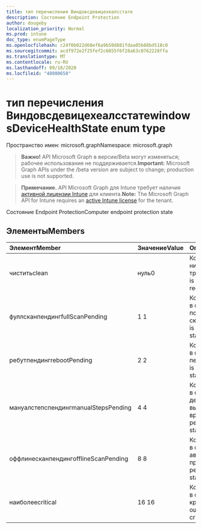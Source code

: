 ```yaml
---
title: тип перечисления Виндовсдевицехеалсстате
description: Состояние Endpoint Protection
author: dougeby
localization_priority: Normal
ms.prod: intune
doc_type: enumPageType
ms.openlocfilehash: c24f0b022d60ef6a9b50d881fdaa05b88bd518c0
ms.sourcegitcommit: acdf972e2f25fef2c6855f6f28a63c0762228ffa
ms.translationtype: MT
ms.contentlocale: ru-RU
ms.lasthandoff: 09/18/2020
ms.locfileid: "48080658"
---
```

# <a name="windowsdevicehealthstate-enum-type"></a><span data-ttu-id="19cb9-103">тип перечисления Виндовсдевицехеалсстате</span><span class="sxs-lookup"><span data-stu-id="19cb9-103">windowsDeviceHealthState enum type</span></span>

<span data-ttu-id="19cb9-104">Пространство имен: microsoft.graph</span><span class="sxs-lookup"><span data-stu-id="19cb9-104">Namespace: microsoft.graph</span></span>

> <span data-ttu-id="19cb9-105">**Важно!** API Microsoft Graph в версии/Beta могут изменяться; рабочее использование не поддерживается.</span><span class="sxs-lookup"><span data-stu-id="19cb9-105">**Important:** Microsoft Graph APIs under the /beta version are subject to change; production use is not supported.</span></span>

> <span data-ttu-id="19cb9-106">**Примечание.** API Microsoft Graph для Intune требует наличия [активной лицензии Intune](https://go.microsoft.com/fwlink/?linkid=839381) для клиента.</span><span class="sxs-lookup"><span data-stu-id="19cb9-106">**Note:** The Microsoft Graph API for Intune requires an [active Intune license](https://go.microsoft.com/fwlink/?linkid=839381) for the tenant.</span></span>

<span data-ttu-id="19cb9-107">Состояние Endpoint Protection</span><span class="sxs-lookup"><span data-stu-id="19cb9-107">Computer endpoint protection state</span></span>

## <a name="members"></a><span data-ttu-id="19cb9-108">Элементы</span><span class="sxs-lookup"><span data-stu-id="19cb9-108">Members</span></span>
|<span data-ttu-id="19cb9-109">Элемент</span><span class="sxs-lookup"><span data-stu-id="19cb9-109">Member</span></span>|<span data-ttu-id="19cb9-110">Значение</span><span class="sxs-lookup"><span data-stu-id="19cb9-110">Value</span></span>|<span data-ttu-id="19cb9-111">Описание</span><span class="sxs-lookup"><span data-stu-id="19cb9-111">Description</span></span>|
|:---|:---|:---|
|<span data-ttu-id="19cb9-112">чистить</span><span class="sxs-lookup"><span data-stu-id="19cb9-112">clean</span></span>|<span data-ttu-id="19cb9-113">нуль</span><span class="sxs-lookup"><span data-stu-id="19cb9-113">0</span></span>|<span data-ttu-id="19cb9-114">Компьютер чист и никаких действий не требовалось</span><span class="sxs-lookup"><span data-stu-id="19cb9-114">Computer is clean and no action is required</span></span>|
|<span data-ttu-id="19cb9-115">фуллсканпендинг</span><span class="sxs-lookup"><span data-stu-id="19cb9-115">fullScanPending</span></span>|<span data-ttu-id="19cb9-116">1 </span><span class="sxs-lookup"><span data-stu-id="19cb9-116">1</span></span>|<span data-ttu-id="19cb9-117">Компьютер находится в состоянии ожидания полного сканирования</span><span class="sxs-lookup"><span data-stu-id="19cb9-117">Computer is in pending full scan state</span></span>|
|<span data-ttu-id="19cb9-118">ребутпендинг</span><span class="sxs-lookup"><span data-stu-id="19cb9-118">rebootPending</span></span>|<span data-ttu-id="19cb9-119">2 </span><span class="sxs-lookup"><span data-stu-id="19cb9-119">2</span></span>|<span data-ttu-id="19cb9-120">Компьютер находится в состоянии ожидания перезагрузки</span><span class="sxs-lookup"><span data-stu-id="19cb9-120">Computer is in pending reboot state</span></span>|
|<span data-ttu-id="19cb9-121">мануалстепспендинг</span><span class="sxs-lookup"><span data-stu-id="19cb9-121">manualStepsPending</span></span>|<span data-ttu-id="19cb9-122">4 </span><span class="sxs-lookup"><span data-stu-id="19cb9-122">4</span></span>|<span data-ttu-id="19cb9-123">Компьютер находится в состоянии ожидания действий, выполняемых вручную</span><span class="sxs-lookup"><span data-stu-id="19cb9-123">Computer is in pending manual steps state</span></span>|
|<span data-ttu-id="19cb9-124">оффлинесканпендинг</span><span class="sxs-lookup"><span data-stu-id="19cb9-124">offlineScanPending</span></span>|<span data-ttu-id="19cb9-125">8 </span><span class="sxs-lookup"><span data-stu-id="19cb9-125">8</span></span>|<span data-ttu-id="19cb9-126">Компьютер находится в состоянии ожидания автономной проверки</span><span class="sxs-lookup"><span data-stu-id="19cb9-126">Computer is in pending offline scan state</span></span>|
|<span data-ttu-id="19cb9-127">наиболее</span><span class="sxs-lookup"><span data-stu-id="19cb9-127">critical</span></span>|<span data-ttu-id="19cb9-128">16 </span><span class="sxs-lookup"><span data-stu-id="19cb9-128">16</span></span>|<span data-ttu-id="19cb9-129">Компьютер находится в состоянии критической ошибки</span><span class="sxs-lookup"><span data-stu-id="19cb9-129">Computer is in critical failure state</span></span>|






